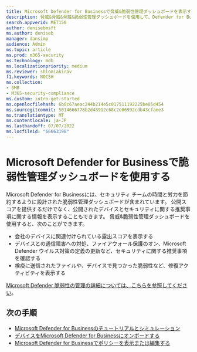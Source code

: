 ```yaml
---
title: Microsoft Defender for Businessで脅威&脆弱性管理ダッシュボードを表示する
description: 脅威&脅威&脅威&脆弱性管理ダッシュボードを使用して、Defender for Business で対処する重要な項目を確認します。
search.appverid: MET150
author: denisebmsft
ms.author: deniseb
manager: dansimp
audience: Admin
ms.topic: article
ms.prod: m365-security
ms.technology: mdb
ms.localizationpriority: medium
ms.reviewer: shlomiakirav
f1.keywords: NOCSH
ms.collection:
- SMB
- M365-security-compliance
ms.custom: intro-get-started
ms.openlocfilehash: 6b0c67aeac244b214e5c017511192225be05d454
ms.sourcegitcommit: 5014666778b2d48912c68c2e06992cdb43cfaee3
ms.translationtype: MT
ms.contentlocale: ja-JP
ms.lasthandoff: 07/07/2022
ms.locfileid: "66663198"
---
```

# <a name="use-your-vulnerability-management-dashboard-in-microsoft-defender-for-business"></a>Microsoft Defender for Businessで脆弱性管理ダッシュボードを使用する

Microsoft Defender for Businessには、セキュリティ チームの時間と労力を節約するように設計された脆弱性管理ダッシュボードが含まれています。 公開スコアを提供するだけでなく、公開されたデバイスとセキュリティに関する推奨事項に関する情報を表示することもできます。 脅威&脆弱性管理ダッシュボードを使用すると、次のことができます。

- 会社のデバイスに関連付けられている露出スコアを表示する
- デバイスとの通信障害への対処、ファイアウォール保護のオン、Microsoft Defender ウイルス対策の定義の更新など、セキュリティに関する推奨事項を確認する
- 検疫に送信されたファイルや、デバイスで見つかった脆弱性など、修復アクティビティを表示する

[Microsoft Defender 脆弱性の管理の詳細については、こちらを参照してください](../defender-vulnerability-management/defender-vulnerability-management.md)。

## <a name="next-steps"></a>次の手順

- [Microsoft Defender for Businessのチュートリアルとシミュレーション](mdb-tutorials.md)
- [デバイスをMicrosoft Defender for Businessにオンボードする](mdb-onboard-devices.md)
- [Microsoft Defender for Businessでポリシーを表示または編集する](mdb-view-edit-create-policies.md)
